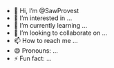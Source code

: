 - 👋 Hi, I’m @SawProvest
- 👀 I’m interested in ...
- 🌱 I’m currently learning ...
- 💞️ I’m looking to collaborate on ...
- 📫 How to reach me ...
- 😄 Pronouns: ...
- ⚡ Fun fact: ...

<!---
SawProvest/SawProvest is a ✨ special ✨ repository because its `README.md` (this file) appears on your GitHub profile.
You can click the Preview link to take a look at your changes.
--->
